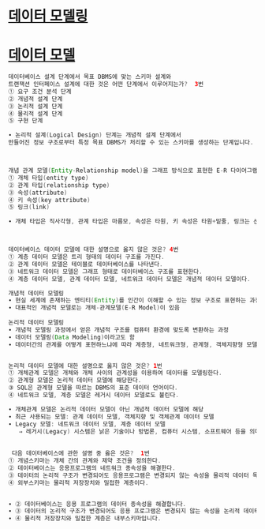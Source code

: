 # [데이터 모델링](http://blog.naver.com/PostView.nhn?blogId=qbxlvnf11&logNo=221225469375&parentCategoryNo=&categoryNo=34&viewDate=&isShowPopularPosts=false&from=postView)

# [데이터 모델](https://dreamzelkova.tistory.com/entry/%EB%8D%B0%EC%9D%B4%ED%84%B0%EB%B2%A0%EC%9D%B4%EC%8A%A4%EC%9D%98-%EC%A2%85%EB%A5%98%EC%99%80-%EA%B5%AC%EC%A1%B0)
```java 
데이터베이스 설계 단계에서 목표 DBMS에 맞는 스키마 설계와
트랜잭션 인터페이스 설계에 대한 것은 어떤 단계에서 이루어지는가?  3번
① 요구 조건 분석 단계
② 개념적 설계 단계
③ 논리적 설계 단계
④ 물리적 설계 단계
⑤ 구현 단계

∙ 논리적 설계(Logical Design) 단계는 개념적 설계 단계에서 
만들어진 정보 구조로부터 특정 목표 DBMS가 처리할 수 있는 스키마를 생성하는 단계입니다.



개념 관계 모델(Entity-Relationship model)을 그래프 방식으로 표현한 E-R 다이어그램에서 마름모 모양으로 표현되는 것은? 2번
① 개체 타입(entity type)
② 관계 타입(relationship type)
③ 속성(attribute)
④ 키 속성(key attribute)
⑤ 링크(link)

∙ 개체 타입은 직사각형, 관계 타입은 마름모, 속성은 타원, 키 속성은 타원+밑줄, 링크는 선으로 표현됩니다.



데이터베이스 데이터 모델에 대한 설명으로 옳지 않은 것은? 4번
① 계층 데이터 모델은 트리 형태의 데이터 구조를 가진다.
② 관계 데이터 모델은 테이블로 데이터베이스를 나타낸다.
③ 네트워크 데이터 모델은 그래프 형태로 데이터베이스 구조를 표현한다.
④ 계층 데이터 모델, 관계 데이터 모델, 네트워크 데이터 모델은 개념적 데이터 모델이다.

개념적 데이터 모델링
∙ 현실 세계에 존재하는 엔티티(Entity)를 인간이 이해할 수 있는 정보 구조로 표현하는 과정
∙ 대표적인 개념적 모델로는 개체-관계모델(E-R Model)이 있음
 
논리적 데이터 모델링
∙ 개념적 모델링 과정에서 얻은 개념적 구조를 컴퓨터 환경에 맞도록 변환하는 과정
∙ 데이터 모델링(Data Modeling)이라고도 함
∙ 데이터간의 관계를 어떻게 표현하느냐에 따라 계층형, 네트워크형, 관계형, 객체지향형 모델로 구분


논리적 데이터 모델에 대한 설명으로 옳지 않은 것은? 1번
① 개체관계 모델은 개체와 개체 사이의 관계성을 이용하여 데이터를 모델링한다.
② 관계형 모델은 논리적 데이터 모델에 해당한다.
③ SQL은 관계형 모델을 따르는 DBMS의 표준 데이터 언어이다.
④ 네트워크 모델, 계층 모델은 레거시 데이터 모델로도 불린다.

∙ 개체관계 모델은 논리적 데이터 모델이 아닌 개념적 데이터 모델에 해당
∙ 최근 사용되는 모델: 관계 데이터 모델, 객체지향 및 객체관계 데이터 모델
∙ Legacy 모델: 네트워크 데이터 모델, 계층 데이터 모델
   ⇒ 레거시(Legacy) 시스템은 낡은 기술이나 방법론, 컴퓨터 시스템, 소프트웨어 등을 의미 
   
   
 다음 데이터베이스에 관한 설명 중 옳은 것은?  1번
① 개념스키마는 개체 간의 관계와 제약 조건을 정의한다.
② 데이터베이스는 응용프로그램의 네트워크 종속성을 해결한다.
③ 데이터의 논리적 구조가 변경되어도 응용프로그램은 변경되지 않는 속성을 물리적 데이터 독립성이라고 한다.
④ 외부스키마는 물리적 저장장치와 밀접한 계층이다.


∙ ② 데이터베이스는 응용 프로그램의 데이터 종속성을 해결합니다.
∙ ③ 데이터의 논리적 구조가 변경되어도 응용 프로그램은 변경되지 않는 속성을 논리적 데이터 독립성이라고 합니다.
∙ ④ 물리적 저장장치와 밀접한 계층은 내부스키마입니다.
```
